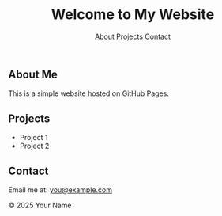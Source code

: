 <!DOCTYPE html>
<html lang="en">
<head>
  <meta charset="UTF-8" />
  <meta name="viewport" content="width=device-width, initial-scale=1.0" />
  <title>My GitHub Website</title>
  <link rel="stylesheet" href="style.css" />
</head>
<body>
  <header>
    <h1>Welcome to My Website</h1>
    <nav>
      <a href="#about">About</a>
      <a href="#projects">Projects</a>
      <a href="#contact">Contact</a>
    </nav>
  </header>
  <main>
    <section id="about">
      <h2>About Me</h2>
      <p>This is a simple website hosted on GitHub Pages.</p>
    </section>
    <section id="projects">
      <h2>Projects</h2>
      <ul>
        <li>Project 1</li>
        <li>Project 2</li>
      </ul>
    </section>
    <section id="contact">
      <h2>Contact</h2>
      <p>Email me at: <a href="mailto:you@example.com">you@example.com</a></p>
    </section>
  </main>
  <footer>
    <p>© 2025 Your Name</p>
  </footer>
</body>
</html>
